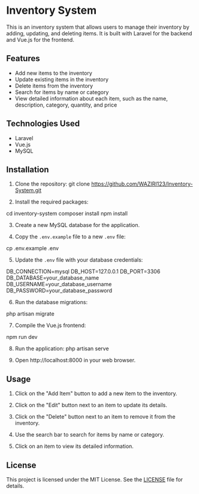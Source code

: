 # Inventory System

This is an inventory system that allows users to manage their inventory by adding, updating, and deleting items. It is built with Laravel for the backend and Vue.js for the frontend.

## Features

- Add new items to the inventory
- Update existing items in the inventory
- Delete items from the inventory
- Search for items by name or category
- View detailed information about each item, such as the name, description, category, quantity, and price

## Technologies Used

- Laravel
- Vue.js
- MySQL

## Installation

1. Clone the repository:
git clone https://github.com/WAZIRI123/Inventory-System.git


2. Install the required packages:

cd inventory-system
composer install
npm install



3. Create a new MySQL database for the application.

4. Copy the `.env.example` file to a new `.env` file:

cp .env.example .env


5. Update the `.env` file with your database credentials:

DB_CONNECTION=mysql
DB_HOST=127.0.0.1
DB_PORT=3306
DB_DATABASE=your_database_name
DB_USERNAME=your_database_username
DB_PASSWORD=your_database_password


6. Run the database migrations:

php artisan migrate


7. Compile the Vue.js frontend:

npm run dev


8. Run the application:
php artisan serve

9. Open http://localhost:8000 in your web browser.

## Usage

1. Click on the "Add Item" button to add a new item to the inventory.

2. Click on the "Edit" button next to an item to update its details.

3. Click on the "Delete" button next to an item to remove it from the inventory.

4. Use the search bar to search for items by name or category.

5. Click on an item to view its detailed information.

## License

This project is licensed under the MIT License. See the [LICENSE](LICENSE) file for details.
